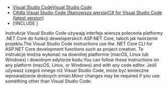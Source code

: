 * [<span data-ttu-id="ff300-101">Visual Studio Code</span><span class="sxs-lookup"><span data-stu-id="ff300-101">Visual Studio Code</span></span>](https://code.visualstudio.com/download)
* [<span data-ttu-id="ff300-102">C#dla Visual Studio Code (Najnowsza wersja)</span><span class="sxs-lookup"><span data-stu-id="ff300-102">C# for Visual Studio Code (latest version)</span></span>](https://marketplace.visualstudio.com/items?itemName=ms-vscode.csharp)
* [!INCLUDE [](~/includes/3.0-SDK.md)]

<span data-ttu-id="ff300-103">Instrukcje Visual Studio Code używają interfejs wiersza polecenia platformy .NET Core do funkcji deweloperskich ASP.NET Core, takich jak tworzenie projektu.</span><span class="sxs-lookup"><span data-stu-id="ff300-103">The Visual Studio Code instructions use the .NET Core CLI for ASP.NET Core development functions such as project creation.</span></span> <span data-ttu-id="ff300-104">Te instrukcje można wykonać na dowolnej platformie (macOS, Linux lub Windows) i dowolnym edytorze kodu.</span><span class="sxs-lookup"><span data-stu-id="ff300-104">You can follow these instructions on any platform (macOS, Linux, or Windows) and with any code editor.</span></span> <span data-ttu-id="ff300-105">Jeśli używasz czegoś innego niż Visual Studio Code, może być konieczne wprowadzenie drobnych zmian.</span><span class="sxs-lookup"><span data-stu-id="ff300-105">Minor changes may be required if you use something other than Visual Studio Code.</span></span>
